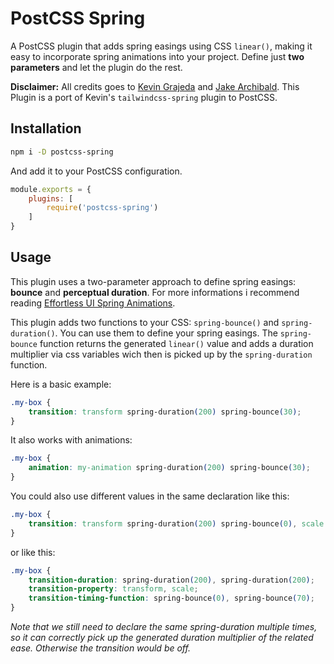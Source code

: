 # PostCSS Spring

A PostCSS plugin that adds spring easings using CSS `linear()`, making it easy to incorporate spring animations into your project.
Define just **two parameters** and let the plugin do the rest.

**Disclaimer:** All credits goes to [Kevin Grajeda](https://github.com/KevinGrajeda) and [Jake Archibald](https://github.com/jakearchibald/). This Plugin is a port of Kevin's `tailwindcss-spring` plugin to PostCSS.

## Installation

```bash
npm i -D postcss-spring
```

And add it to your PostCSS configuration.

```js
module.exports = {
    plugins: [
        require('postcss-spring')
    ]
}
```

## Usage

This plugin uses a two-parameter approach to define spring easings: **bounce** and **perceptual duration**. For more informations i recommend reading [Effortless UI Spring Animations](https://www.kvin.me/posts/effortless-ui-spring-animations).

This plugin adds two functions to your CSS: `spring-bounce()` and `spring-duration()`. You can use them to define your spring easings. The `spring-bounce` function returns the generated `linear()` value and adds a duration multiplier via css variables wich then is picked up by the `spring-duration` function.

Here is a basic example:

```css
.my-box {
    transition: transform spring-duration(200) spring-bounce(30);
}
```

It also works with animations:

```css
.my-box {
    animation: my-animation spring-duration(200) spring-bounce(30);
}
```

You could also use different values in the same declaration like this:

```css
.my-box {
    transition: transform spring-duration(200) spring-bounce(0), scale spring-duration(400) spring-bounce(70);
}
```

or like this:

```css
.my-box {
    transition-duration: spring-duration(200), spring-duration(200);
    transition-property: transform, scale;
    transition-timing-function: spring-bounce(0), spring-bounce(70);
}
```
_Note that we still need to declare the same spring-duration multiple times, so it can correctly pick up the generated duration multiplier of the related ease. Otherwise the transition would be off._
